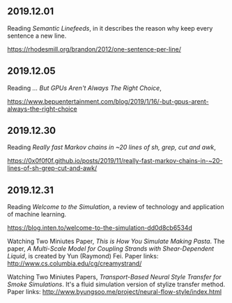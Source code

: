 2019.12.01
---
Reading *Semantic Linefeeds*, in it describes the reason why keep every sentence a new line.

<https://rhodesmill.org/brandon/2012/one-sentence-per-line/>

2019.12.05
---
Reading *... But GPUs Aren't Always The Right Choice*,

<https://www.bepuentertainment.com/blog/2019/1/16/-but-gpus-arent-always-the-right-choice>

2019.12.30
---
Reading *Really fast Markov chains in ~20 lines of sh, grep, cut and awk*,

<https://0x0f0f0f.github.io/posts/2019/11/really-fast-markov-chains-in-~20-lines-of-sh-grep-cut-and-awk/>

2019.12.31
---
Reading *Welcome to the Simulation*, a review of technology and application of machine learning.

<https://blog.inten.to/welcome-to-the-simulation-dd0d8cb6534d>

Watching Two Miniutes Paper, *This is How You Simulate Making Pasta*.
The paper, *A Multi-Scale Model for Coupling Strands with Shear-Dependent Liquid*, is created by Yun (Raymond) Fei.
Paper links: <http://www.cs.columbia.edu/cg/creamystrand/>

Watching Two Miniutes Papers, *Transport-Based Neural Style Transfer for Smoke Simulations*.
It's a fluid simulation version of stylize transfer method.
Paper links: <http://www.byungsoo.me/project/neural-flow-style/index.html>
